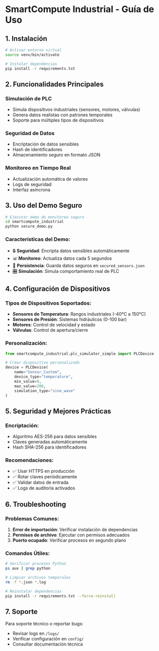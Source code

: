 # SmartCompute Industrial - Guía de Uso

## 1. Instalación
```bash
# Activar entorno virtual
source venv/bin/activate

# Instalar dependencias
pip install -r requirements.txt
```

## 2. Funcionalidades Principales

### Simulación de PLC
- Simula dispositivos industriales (sensores, motores, válvulas)
- Genera datos realistas con patrones temporales
- Soporte para múltiples tipos de dispositivos

### Seguridad de Datos
- Encriptación de datos sensibles
- Hash de identificadores
- Almacenamiento seguro en formato JSON

### Monitoreo en Tiempo Real
- Actualización automática de valores
- Logs de seguridad
- Interfaz asíncrona

## 3. Uso del Demo Seguro

```bash
# Ejecutar demo de monitoreo seguro
cd smartcompute_industrial
python secure_demo.py
```

### Características del Demo:
- 🔒 **Seguridad**: Encripta datos sensibles automáticamente
- 📊 **Monitoreo**: Actualiza datos cada 5 segundos
- 💾 **Persistencia**: Guarda datos seguros en `secured_sensors.json`
- 🎛️ **Simulación**: Simula comportamiento real de PLC

## 4. Configuración de Dispositivos

### Tipos de Dispositivos Soportados:
- **Sensores de Temperatura**: Rangos industriales (-40°C a 150°C)
- **Sensores de Presión**: Sistemas hidráulicos (0-100 bar)
- **Motores**: Control de velocidad y estado
- **Válvulas**: Control de apertura/cierre

### Personalización:
```python
from smartcompute_industrial.plc_simulator_simple import PLCDevice

# Crear dispositivo personalizado
device = PLCDevice(
    name="Sensor_Custom",
    device_type="temperature",
    min_value=0,
    max_value=200,
    simulation_type="sine_wave"
)
```

## 5. Seguridad y Mejores Prácticas

### Encriptación:
- Algoritmo AES-256 para datos sensibles
- Claves generadas automáticamente
- Hash SHA-256 para identificadores

### Recomendaciones:
- ✅ Usar HTTPS en producción
- ✅ Rotar claves periódicamente  
- ✅ Validar datos de entrada
- ✅ Logs de auditoría activados

## 6. Troubleshooting

### Problemas Comunes:
1. **Error de importación**: Verificar instalación de dependencias
2. **Permisos de archivo**: Ejecutar con permisos adecuados
3. **Puerto ocupado**: Verificar procesos en segundo plano

### Comandos Útiles:
```bash
# Verificar procesos Python
ps aux | grep python

# Limpiar archivos temporales
rm -f *.json *.log

# Reinstalar dependencias
pip install -r requirements.txt --force-reinstall
```

## 7. Soporte

Para soporte técnico o reportar bugs:
- Revisar logs en `/logs/`
- Verificar configuración en `config/`
- Consultar documentación técnica
